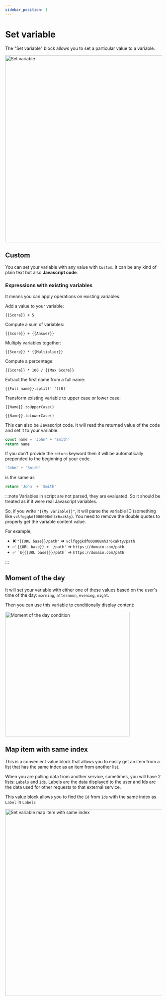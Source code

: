 ```yaml
---
sidebar_position: 1
---
```


# Set variable

The "Set variable" block allows you to set a particular value to a variable.

<img src="/img/blocks/logic/set-variable.png" width="600" alt="Set variable"/>

## Custom

You can set your variable with any value with `Custom`. It can be any kind of plain text but also **Javascript code**.

### Expressions with existing variables

It means you can apply operations on existing variables.

Add a value to your variable:

```
{{Score}} + 5
```

Compute a sum of variables:

```
{{Score}} + {{Answer}}
```

Multiply variables together:

```
{{Score}} * {{Multiplier}}
```

Compute a percentage:

```
{{Score}} * 100 / {{Max Score}}
```

Extract the first name from a full name:

```
{{Full name}}.split(' ')[0]
```

Transform existing variable to upper case or lower case:

```
{{Name}}.toUpperCase()
```

```
{{Name}}.toLowerCase()
```

This can also be Javascript code. It will read the returned value of the code and set it to your variable.

```js
const name = 'John' + 'Smith'
return name
```

If you don't provide the `return` keyword then it will be automatically prepended to the beginning of your code.

```js
'John' + 'Smith'
```

is the same as

```js
return 'John' + 'Smith'
```

:::note
Variables in script are not parsed, they are evaluated. So it should be treated as if it were real Javascript variables.

So, if you write `"{{My variable}}"`, it will parse the variable ID (something like `vclfqgqkdf000008mh3r6xakty`). You need to remove the double quotes to properly get the variable content value.

For example,

- ❌ `"{{URL base}}/path"` => `vclfqgqkdf000008mh3r6xakty/path`
- ✅ `{{URL base}} + '/path'` => `https://domain.com/path`
- ✅ `` `${{{URL base}}}/path` `` => `https://domain.com/path`

:::

## Moment of the day

It will set your variable with either one of these values based on the user's time of the day: `morning`, `afternoon`, `evening`, `night`.

Then you can use this variable to conditionally display content:

<img src="/img/blocks/logic/moment-condition.png" width="400" alt="Moment of the day condition"/>

## Map item with same index

This is a convenient value block that allows you to easily get an item from a list that has the same index as an item from another list.

When you are pulling data from another service, sometimes, you will have 2 lists: `Labels` and `Ids`. Labels are the data displayed to the user and Ids are the data used for other requests to that external service.

This value block allows you to find the `Id` from `Ids` with the same index as `Label` in `Labels`

<img src="/img/blocks/logic/set-variable-map-item.png" width="600" alt="Set variable map item with same index"/>
